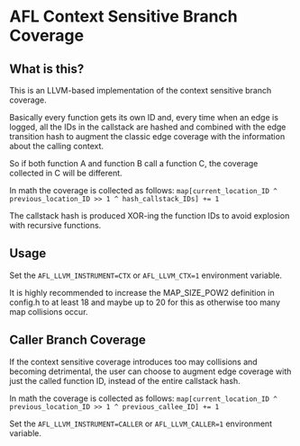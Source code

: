 # AFL Context Sensitive Branch Coverage

## What is this?

This is an LLVM-based implementation of the context sensitive branch coverage.

Basically every function gets its own ID and, every time when an edge is logged,
all the IDs in the callstack are hashed and combined with the edge transition
hash to augment the classic edge coverage with the information about the
calling context.

So if both function A and function B call a function C, the coverage
collected in C will be different.

In math the coverage is collected as follows:
`map[current_location_ID ^ previous_location_ID >> 1 ^ hash_callstack_IDs] += 1`

The callstack hash is produced XOR-ing the function IDs to avoid explosion with
recursive functions.

## Usage

Set the `AFL_LLVM_INSTRUMENT=CTX` or `AFL_LLVM_CTX=1` environment variable.

It is highly recommended to increase the MAP_SIZE_POW2 definition in
config.h to at least 18 and maybe up to 20 for this as otherwise too
many map collisions occur.

## Caller Branch Coverage

If the context sensitive coverage introduces too may collisions and becoming
detrimental, the user can choose to augment edge coverage with just the
called function ID, instead of the entire callstack hash.

In math the coverage is collected as follows:
`map[current_location_ID ^ previous_location_ID >> 1 ^ previous_callee_ID] += 1`

Set the `AFL_LLVM_INSTRUMENT=CALLER` or `AFL_LLVM_CALLER=1` environment variable.
